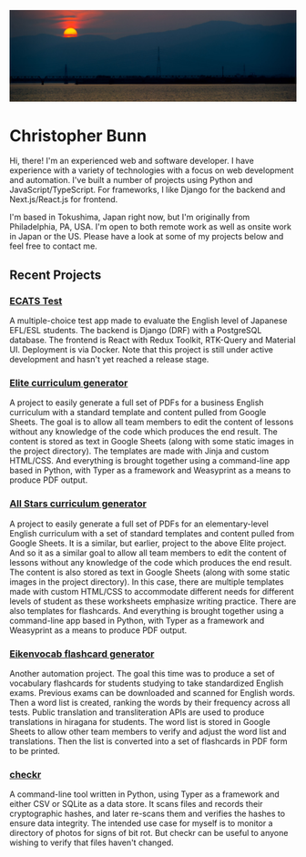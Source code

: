 ![Sunset over the Yoshino River, Tokushima, Japan](/sunset-crop.jpg "Sunset over the Yoshino River, Tokushima, Japan")

# Christopher Bunn

Hi, there! I'm an experienced web and software developer. I have experience with a variety of technologies with a focus on web development and automation. I've built a number of projects using Python and JavaScript/TypeScript. For frameworks, I like Django for the backend and Next.js/React.js for frontend.

I'm based in Tokushima, Japan right now, but I'm originally from Philadelphia, PA, USA. I'm open to both remote work as well as onsite work in Japan or the US. Please have a look at some of my projects below and feel free to contact me.

## Recent Projects

### [ECATS Test](https://github.com/globallabo/ecats-test)

A multiple-choice test app made to evaluate the English level of Japanese EFL/ESL students. The backend is Django (DRF) with a PostgreSQL database. The frontend is React with Redux Toolkit, RTK-Query and Material UI. Deployment is via Docker. Note that this project is still under active development and hasn't yet reached a release stage.

### [Elite curriculum generator](https://github.com/globallabo/elite)

A project to easily generate a full set of PDFs for a business English curriculum with a standard template and content pulled from Google Sheets. The goal is to allow all team members to edit the content of lessons without any knowledge of the code which produces the end result. The content is stored as text in Google Sheets (along with some static images in the project directory). The templates are made with Jinja and custom HTML/CSS. And everything is brought together using a command-line app based in Python, with Typer as a framework and Weasyprint as a means to produce PDF output.

### [All Stars curriculum generator](https://github.com/globallabo/allstars)

A project to easily generate a full set of PDFs for an elementary-level English curriculum with a set of standard templates and content pulled from Google Sheets. It is a similar, but earlier, project to the above Elite project. And so it as a similar goal to allow all team members to edit the content of lessons without any knowledge of the code which produces the end result. The content is also stored as text in Google Sheets (along with some static images in the project directory). In this case, there are multiple templates made with custom HTML/CSS to accommodate different needs for different levels of student as these worksheets emphasize writing practice. There are also templates for flashcards. And everything is brought together using a command-line app based in Python, with Typer as a framework and Weasyprint as a means to produce PDF output.

### [Eikenvocab flashcard generator](https://github.com/globallabo/eikenvocab)

Another automation project. The goal this time was to produce a set of vocabulary flashcards for students studying to take standardized English exams. Previous exams can be downloaded and scanned for English words. Then a word list is created, ranking the words by their frequency across all tests. Public translation and transliteration APIs are used to produce translations in hiragana for students. The word list is stored in Google Sheets to allow other team members to verify and adjust the word list and translations. Then the list is converted into a set of flashcards in PDF form to be printed.

### [checkr](https://github.com/cbunn81/checkr)

A command-line tool written in Python, using Typer as a framework and either CSV or SQLite as a data store. It scans files and records their cryptographic hashes, and later re-scans them and verifies the hashes to ensure data integrity. The intended use case for myself is to monitor a directory of photos for signs of bit rot. But checkr can be useful to anyone wishing to verify that files haven't changed.
